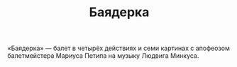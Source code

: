 ﻿---
title: Баядерка
type: performance
original_title: "La bayadere"
genre: балет
duration: P2H30M
entracte: true
---

«Баядерка» — балет в четырёх действиях и семи картинах с апофеозом балетмейстера Мариуса Петипа на музыку Людвига Минкуса.